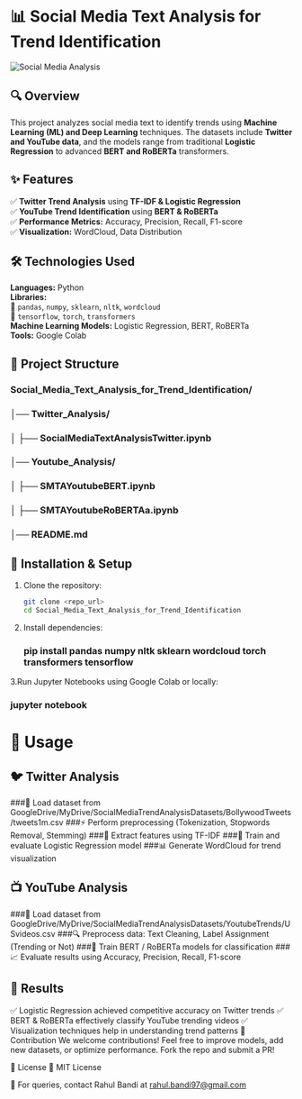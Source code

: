 # 📊 Social Media Text Analysis for Trend Identification

![Social Media Analysis]([https://source.unsplash.com/800x400/?data,analytics](https://encrypted-tbn0.gstatic.com/images?q=tbn:ANd9GcRtG7SgZGwy6Q2fWLu_TtZNTTdKFlNTbJ_IwA&s))

## 🔍 Overview
This project analyzes social media text to identify trends using **Machine Learning (ML) and Deep Learning** techniques. The datasets include **Twitter and YouTube data**, and the models range from traditional **Logistic Regression** to advanced **BERT and RoBERTa** transformers.

## ✨ Features
✅ **Twitter Trend Analysis** using **TF-IDF & Logistic Regression**  
✅ **YouTube Trend Identification** using **BERT & RoBERTa**  
✅ **Performance Metrics:** Accuracy, Precision, Recall, F1-score  
✅ **Visualization:** WordCloud, Data Distribution  

## 🛠 Technologies Used
**Languages:** Python  
**Libraries:**  
📌 `pandas`, `numpy`, `sklearn`, `nltk`, `wordcloud`  
📌 `tensorflow`, `torch`, `transformers`  
**Machine Learning Models:** Logistic Regression, BERT, RoBERTa  
**Tools:** Google Colab  

## 📁 Project Structure
   ### Social_Media_Text_Analysis_for_Trend_Identification/
   ### │── Twitter_Analysis/
   ### │   ├── SocialMediaTextAnalysisTwitter.ipynb
   ### │── Youtube_Analysis/
   ### │   ├── SMTAYoutubeBERT.ipynb
   ### │   ├── SMTAYoutubeRoBERTAa.ipynb
   ### │── README.md


## 🚀 Installation & Setup
1. Clone the repository:
   ```bash
   git clone <repo_url>
   cd Social_Media_Text_Analysis_for_Trend_Identification
   
2. Install dependencies:
   ### pip install pandas numpy nltk sklearn wordcloud torch transformers tensorflow

3.Run Jupyter Notebooks using Google Colab or locally:
  ### jupyter notebook

# 📌 Usage
## 🐦 Twitter Analysis
   ###📝 Load dataset from GoogleDrive/MyDrive/SocialMediaTrendAnalysisDatasets/BollywoodTweets/tweets1m.csv
   ###⚡ Perform preprocessing (Tokenization, Stopwords Removal, Stemming)
   ###🔢 Extract features using TF-IDF
   ###🤖 Train and evaluate Logistic Regression model
   ###📊 Generate WordCloud for trend visualization

## 📺 YouTube Analysis
   ###📝 Load dataset from GoogleDrive/MyDrive/SocialMediaTrendAnalysisDatasets/YoutubeTrends/USvideos.csv
   ###🔍 Preprocess data: Text Cleaning, Label Assignment (Trending or Not)
   ###🤖 Train BERT / RoBERTa models for classification
   ###📈 Evaluate results using Accuracy, Precision, Recall, F1-score

## 🎯 Results
✅ Logistic Regression achieved competitive accuracy on Twitter trends
✅ BERT & RoBERTa effectively classify YouTube trending videos
✅ Visualization techniques help in understanding trend patterns
🤝 Contribution
We welcome contributions! Feel free to improve models, add new datasets, or optimize performance. Fork the repo and submit a PR!

📜 License
📝 MIT License

📩 For queries, contact Rahul Bandi at rahul.bandi97@gmail.com
